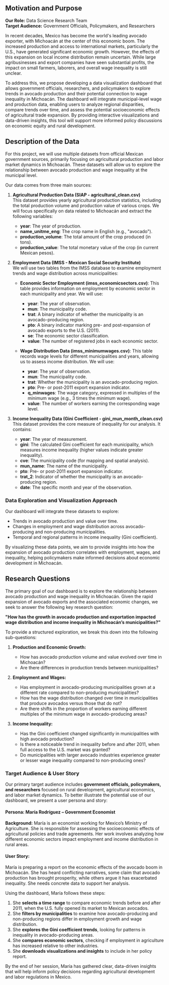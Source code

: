 ## Motivation and Purpose  

**Our Role:** Data Science Research Team  
**Target Audience:** Government Officials, Policymakers, and Researchers  

In recent decades, Mexico has become the world's leading avocado exporter, with Michoacán at the center of this economic boom. The increased production and access to international markets, particularly the U.S., have generated significant economic growth. However, the effects of this expansion on local income distribution remain uncertain. While large agribusinesses and export companies have seen substantial profits, the impact on small farmers, laborers, and overall wage inequality is still unclear.  

To address this, we propose developing a data visualization dashboard that allows government officials, researchers, and policymakers to explore trends in avocado production and their potential connection to wage inequality in Michoacán. The dashboard will integrate municipal-level wage and production data, enabling users to analyze regional disparities, compare trends over time, and assess the potential socioeconomic effects of agricultural trade expansion. By providing interactive visualizations and data-driven insights, this tool will support more informed policy discussions on economic equity and rural development.

## Description of the Data  

For this project, we will use multiple datasets from official Mexican government sources, primarily focusing on agricultural production and labor market dynamics in Michoacán. These datasets will allow us to explore the relationship between avocado production and wage inequality at the municipal level.  

Our data comes from three main sources:  

1. **Agricultural Production Data (SIAP - agricultural_clean.csv)**  
   This dataset provides yearly agricultural production statistics, including the total production volume and production value of various crops. We will focus specifically on data related to Michoacán and extract the following variables:  
   - **year**: The year of production.  
   - **name_unitme_eng**: The crop name in English (e.g., "avocado").  
   - **production_volume**: The total amount of the crop produced (in tons).  
   - **production_value**: The total monetary value of the crop (in current Mexican pesos).  

2. **Employment Data (IMSS - Mexican Social Security Institute)**  
   We will use two tables from the IMSS database to examine employment trends and wage distribution across municipalities:  

   - **Economic Sector Employment (imss_economicsectors.csv)**: This table provides information on employment by economic sector in each municipality and year. We will use:  
     - **year**: The year of observation.  
     - **mun**: The municipality code.  
     - **trat**: A binary indicator of whether the municipality is an avocado-producing region.  
     - **pto**: A binary indicator marking pre- and post-expansion of avocado exports to the U.S. (2011).  
     - **se**: The economic sector classification.  
     - **value**: The number of registered jobs in each economic sector.  

   - **Wage Distribution Data (imss_minimumwages.csv)**: This table records wage levels for different municipalities and years, allowing us to assess income distribution. We will use:  
     - **year**: The year of observation.  
     - **mun**: The municipality code.  
     - **trat**: Whether the municipality is an avocado-producing region.  
     - **pto**: Pre- or post-2011 export expansion indicator.  
     - **q_minwages**: The wage category, expressed in multiples of the minimum wage (e.g., 3 times the minimum wage).  
     - **value**: The number of workers earning the corresponding wage level.  

3. **Income Inequality Data (Gini Coefficient - gini_mun_month_clean.csv)**  
   This dataset provides the core measure of inequality for our analysis. It contains:  
   - **year**: The year of measurement.  
   - **gini**: The calculated Gini coefficient for each municipality, which measures income inequality (higher values indicate greater inequality).  
   - **cve**: The municipality code (for mapping and spatial analysis).  
   - **mun_name**: The name of the municipality.  
   - **pto**: Pre- or post-2011 export expansion indicator.  
   - **trat_2**: Indicator of whether the municipality is an avocado-producing region.  
   - **date**: The specific month and year of the observation.  

### Data Exploration and Visualization Approach  
Our dashboard will integrate these datasets to explore:  
- Trends in avocado production and value over time.  
- Changes in employment and wage distribution across avocado-producing and non-producing municipalities.  
- Temporal and regional patterns in income inequality (Gini coefficient).  

By visualizing these data points, we aim to provide insights into how the expansion of avocado production correlates with employment, wages, and inequality, helping policymakers make informed decisions about economic development in Michoacán.  

## Research Questions  

The primary goal of our dashboard is to explore the relationship between avocado production and wage inequality in Michoacán. Given the rapid expansion of avocado exports and the associated economic changes, we seek to answer the following key research question:  

**"How has the growth in avocado production and exportation impacted wage distribution and income inequality in Michoacán’s municipalities?"**  

To provide a structured exploration, we break this down into the following sub-questions:  

1. **Production and Economic Growth:**  
   - How has avocado production volume and value evolved over time in Michoacán?  
   - Are there differences in production trends between municipalities?  

2. **Employment and Wages:**  
   - Has employment in avocado-producing municipalities grown at a different rate compared to non-producing municipalities?  
   - How has the wage distribution changed over time in municipalities that produce avocados versus those that do not?  
   - Are there shifts in the proportion of workers earning different multiples of the minimum wage in avocado-producing areas?  

3. **Income Inequality:**  
   - Has the Gini coefficient changed significantly in municipalities with high avocado production?  
   - Is there a noticeable trend in inequality before and after 2011, when full access to the U.S. market was granted?  
   - Do municipalities with larger avocado industries experience greater or lesser wage inequality compared to non-producing ones?  

### Target Audience & User Story  

Our primary target audience includes **government officials, policymakers, and researchers** focused on rural development, agricultural economics, and labor market dynamics. To better illustrate the potential use of our dashboard, we present a user persona and story:  

#### **Persona: María Rodríguez – Government Economist**  
**Background:** María is an economist working for Mexico’s Ministry of Agriculture. She is responsible for assessing the socioeconomic effects of agricultural policies and trade agreements. Her work involves analyzing how different economic sectors impact employment and income distribution in rural areas.  

#### **User Story:**  
María is preparing a report on the economic effects of the avocado boom in Michoacán. She has heard conflicting narratives, some claim that avocado production has brought prosperity, while others argue it has exacerbated inequality. She needs concrete data to support her analysis.  

Using the dashboard, María follows these steps:  

1. She **selects a time range** to compare economic trends before and after 2011, when the U.S. fully opened its market to Mexican avocados.  
2. She **filters by municipalities** to examine how avocado-producing and non-producing regions differ in employment growth and wage distribution.  
3. She **explores the Gini coefficient trends**, looking for patterns in inequality in avocado-producing areas.  
4. She **compares economic sectors**, checking if employment in agriculture has increased relative to other industries.  
5. She **downloads visualizations and insights** to include in her policy report.  

By the end of her session, María has gathered clear, data-driven insights that will help inform policy decisions regarding agricultural development and labor regulations in Mexico.  
